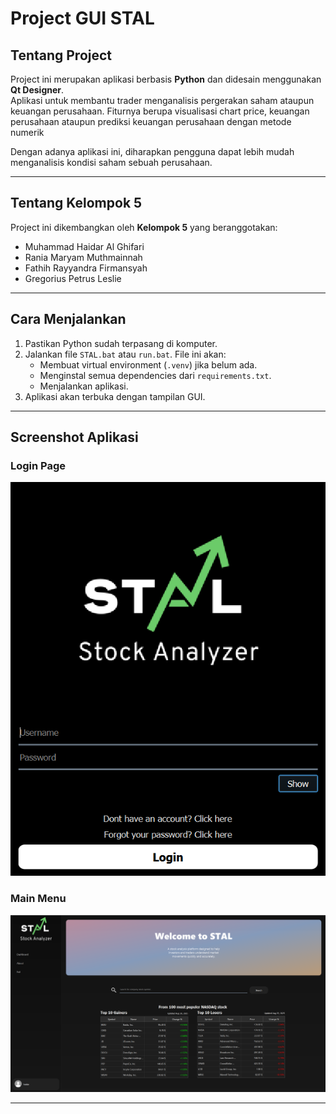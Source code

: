 # Project GUI STAL 

## Tentang Project  
Project ini merupakan aplikasi berbasis **Python** dan didesain menggunakan **Qt Designer**.  
Aplikasi untuk membantu trader menganalisis pergerakan saham ataupun keuangan perusahaan. Fiturnya berupa visualisasi chart price, keuangan perusahaan ataupun prediksi keuangan perusahaan dengan metode numerik

Dengan adanya aplikasi ini, diharapkan pengguna dapat lebih mudah menganalisis kondisi saham sebuah perusahaan.

---

## Tentang Kelompok 5  
Project ini dikembangkan oleh **Kelompok 5** yang beranggotakan:
- Muhammad Haidar Al Ghifari
- Rania Maryam Muthmainnah
- Fathih Rayyandra Firmansyah
- Gregorius Petrus Leslie
---
## Cara Menjalankan  
1. Pastikan Python sudah terpasang di komputer.  
2. Jalankan file `STAL.bat` atau `run.bat`. File ini akan:  
   - Membuat virtual environment (`.venv`) jika belum ada.  
   - Menginstal semua dependencies dari `requirements.txt`.  
   - Menjalankan aplikasi.  
3. Aplikasi akan terbuka dengan tampilan GUI.  

---
## Screenshot Aplikasi  

### Login Page  
![Login Page](assets/login.png)  

### Main Menu  
![Main Menu](assets/mainmenu.png)  

---